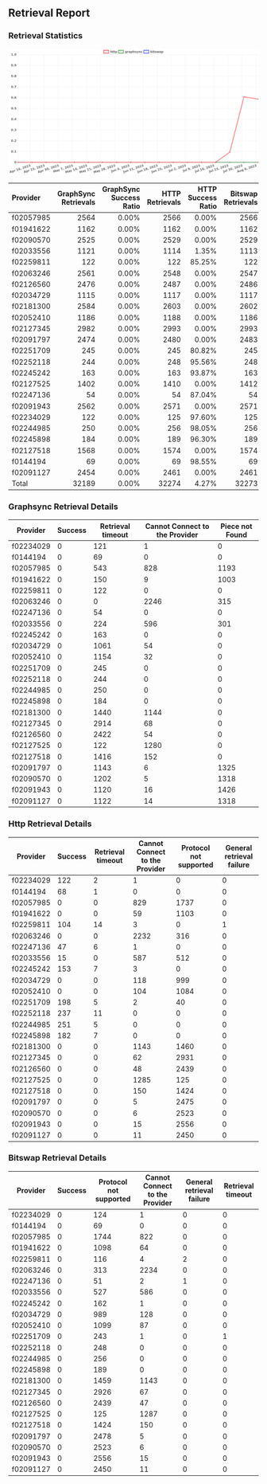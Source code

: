 ## Retrieval Report
### Retrieval Statistics
<img src="https://raw.githubusercontent.com/data-preservation-programs/filplus-checker-assets/main/filecoin-project/filecoin-plus-large-datasets/issues/1616/1691409417310.png"/>

| Provider  | GraphSync Retrievals | GraphSync Success Ratio | HTTP Retrievals | HTTP Success Ratio | Bitswap Retrievals | Bitswap Success Ratio |
| :-------- | -------------------: | ----------------------: | --------------: | -----------------: | -----------------: | --------------------: |
| f02057985 |                 2564 |                   0.00% |            2566 |              0.00% |               2566 |                 0.00% |
| f01941622 |                 1162 |                   0.00% |            1162 |              0.00% |               1162 |                 0.00% |
| f02090570 |                 2525 |                   0.00% |            2529 |              0.00% |               2529 |                 0.00% |
| f02033556 |                 1121 |                   0.00% |            1114 |              1.35% |               1113 |                 0.00% |
| f02259811 |                  122 |                   0.00% |             122 |             85.25% |                122 |                 0.00% |
| f02063246 |                 2561 |                   0.00% |            2548 |              0.00% |               2547 |                 0.00% |
| f02126560 |                 2476 |                   0.00% |            2487 |              0.00% |               2486 |                 0.00% |
| f02034729 |                 1115 |                   0.00% |            1117 |              0.00% |               1117 |                 0.00% |
| f02181300 |                 2584 |                   0.00% |            2603 |              0.00% |               2602 |                 0.00% |
| f02052410 |                 1186 |                   0.00% |            1188 |              0.00% |               1186 |                 0.00% |
| f02127345 |                 2982 |                   0.00% |            2993 |              0.00% |               2993 |                 0.00% |
| f02091797 |                 2474 |                   0.00% |            2480 |              0.00% |               2483 |                 0.00% |
| f02251709 |                  245 |                   0.00% |             245 |             80.82% |                245 |                 0.00% |
| f02252118 |                  244 |                   0.00% |             248 |             95.56% |                248 |                 0.00% |
| f02245242 |                  163 |                   0.00% |             163 |             93.87% |                163 |                 0.00% |
| f02127525 |                 1402 |                   0.00% |            1410 |              0.00% |               1412 |                 0.00% |
| f02247136 |                   54 |                   0.00% |              54 |             87.04% |                 54 |                 0.00% |
| f02091943 |                 2562 |                   0.00% |            2571 |              0.00% |               2571 |                 0.00% |
| f02234029 |                  122 |                   0.00% |             125 |             97.60% |                125 |                 0.00% |
| f02244985 |                  250 |                   0.00% |             256 |             98.05% |                256 |                 0.00% |
| f02245898 |                  184 |                   0.00% |             189 |             96.30% |                189 |                 0.00% |
| f02127518 |                 1568 |                   0.00% |            1574 |              0.00% |               1574 |                 0.00% |
| f0144194  |                   69 |                   0.00% |              69 |             98.55% |                 69 |                 0.00% |
| f02091127 |                 2454 |                   0.00% |            2461 |              0.00% |               2461 |                 0.00% |
| Total     |                32189 |                   0.00% |           32274 |              4.27% |              32273 |                 0.00% |

### Graphsync Retrieval Details
| Provider  | Success | Retrieval timeout | Cannot Connect to the Provider | Piece not Found |
| --------- | ------- | ----------------- | ------------------------------ | --------------- |
| f02234029 | 0       | 121               | 1                              | 0               |
| f0144194  | 0       | 69                | 0                              | 0               |
| f02057985 | 0       | 543               | 828                            | 1193            |
| f01941622 | 0       | 150               | 9                              | 1003            |
| f02259811 | 0       | 122               | 0                              | 0               |
| f02063246 | 0       | 0                 | 2246                           | 315             |
| f02247136 | 0       | 54                | 0                              | 0               |
| f02033556 | 0       | 224               | 596                            | 301             |
| f02245242 | 0       | 163               | 0                              | 0               |
| f02034729 | 0       | 1061              | 54                             | 0               |
| f02052410 | 0       | 1154              | 32                             | 0               |
| f02251709 | 0       | 245               | 0                              | 0               |
| f02252118 | 0       | 244               | 0                              | 0               |
| f02244985 | 0       | 250               | 0                              | 0               |
| f02245898 | 0       | 184               | 0                              | 0               |
| f02181300 | 0       | 1440              | 1144                           | 0               |
| f02127345 | 0       | 2914              | 68                             | 0               |
| f02126560 | 0       | 2422              | 54                             | 0               |
| f02127525 | 0       | 122               | 1280                           | 0               |
| f02127518 | 0       | 1416              | 152                            | 0               |
| f02091797 | 0       | 1143              | 6                              | 1325            |
| f02090570 | 0       | 1202              | 5                              | 1318            |
| f02091943 | 0       | 1120              | 16                             | 1426            |
| f02091127 | 0       | 1122              | 14                             | 1318            |

### Http Retrieval Details
| Provider  | Success | Retrieval timeout | Cannot Connect to the Provider | Protocol not supported | General retrieval failure |
| --------- | ------- | ----------------- | ------------------------------ | ---------------------- | ------------------------- |
| f02234029 | 122     | 2                 | 1                              | 0                      | 0                         |
| f0144194  | 68      | 1                 | 0                              | 0                      | 0                         |
| f02057985 | 0       | 0                 | 829                            | 1737                   | 0                         |
| f01941622 | 0       | 0                 | 59                             | 1103                   | 0                         |
| f02259811 | 104     | 14                | 3                              | 0                      | 1                         |
| f02063246 | 0       | 0                 | 2232                           | 316                    | 0                         |
| f02247136 | 47      | 6                 | 1                              | 0                      | 0                         |
| f02033556 | 15      | 0                 | 587                            | 512                    | 0                         |
| f02245242 | 153     | 7                 | 3                              | 0                      | 0                         |
| f02034729 | 0       | 0                 | 118                            | 999                    | 0                         |
| f02052410 | 0       | 0                 | 104                            | 1084                   | 0                         |
| f02251709 | 198     | 5                 | 2                              | 40                     | 0                         |
| f02252118 | 237     | 11                | 0                              | 0                      | 0                         |
| f02244985 | 251     | 5                 | 0                              | 0                      | 0                         |
| f02245898 | 182     | 7                 | 0                              | 0                      | 0                         |
| f02181300 | 0       | 0                 | 1143                           | 1460                   | 0                         |
| f02127345 | 0       | 0                 | 62                             | 2931                   | 0                         |
| f02126560 | 0       | 0                 | 48                             | 2439                   | 0                         |
| f02127525 | 0       | 0                 | 1285                           | 125                    | 0                         |
| f02127518 | 0       | 0                 | 150                            | 1424                   | 0                         |
| f02091797 | 0       | 0                 | 5                              | 2475                   | 0                         |
| f02090570 | 0       | 0                 | 6                              | 2523                   | 0                         |
| f02091943 | 0       | 0                 | 15                             | 2556                   | 0                         |
| f02091127 | 0       | 0                 | 11                             | 2450                   | 0                         |

### Bitswap Retrieval Details
| Provider  | Success | Protocol not supported | Cannot Connect to the Provider | General retrieval failure | Retrieval timeout |
| --------- | ------- | ---------------------- | ------------------------------ | ------------------------- | ----------------- |
| f02234029 | 0       | 124                    | 1                              | 0                         | 0                 |
| f0144194  | 0       | 69                     | 0                              | 0                         | 0                 |
| f02057985 | 0       | 1744                   | 822                            | 0                         | 0                 |
| f01941622 | 0       | 1098                   | 64                             | 0                         | 0                 |
| f02259811 | 0       | 116                    | 4                              | 2                         | 0                 |
| f02063246 | 0       | 313                    | 2234                           | 0                         | 0                 |
| f02247136 | 0       | 51                     | 2                              | 1                         | 0                 |
| f02033556 | 0       | 527                    | 586                            | 0                         | 0                 |
| f02245242 | 0       | 162                    | 1                              | 0                         | 0                 |
| f02034729 | 0       | 989                    | 128                            | 0                         | 0                 |
| f02052410 | 0       | 1099                   | 87                             | 0                         | 0                 |
| f02251709 | 0       | 243                    | 1                              | 0                         | 1                 |
| f02252118 | 0       | 248                    | 0                              | 0                         | 0                 |
| f02244985 | 0       | 256                    | 0                              | 0                         | 0                 |
| f02245898 | 0       | 189                    | 0                              | 0                         | 0                 |
| f02181300 | 0       | 1459                   | 1143                           | 0                         | 0                 |
| f02127345 | 0       | 2926                   | 67                             | 0                         | 0                 |
| f02126560 | 0       | 2439                   | 47                             | 0                         | 0                 |
| f02127525 | 0       | 125                    | 1287                           | 0                         | 0                 |
| f02127518 | 0       | 1424                   | 150                            | 0                         | 0                 |
| f02091797 | 0       | 2478                   | 5                              | 0                         | 0                 |
| f02090570 | 0       | 2523                   | 6                              | 0                         | 0                 |
| f02091943 | 0       | 2556                   | 15                             | 0                         | 0                 |
| f02091127 | 0       | 2450                   | 11                             | 0                         | 0                 |
